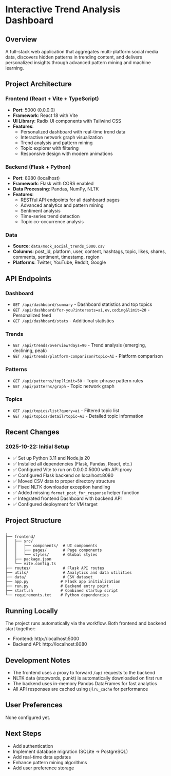 # Interactive Trend Analysis Dashboard

## Overview
A full-stack web application that aggregates multi-platform social media data, discovers hidden patterns in trending content, and delivers personalized insights through advanced pattern mining and machine learning.

## Project Architecture

### Frontend (React + Vite + TypeScript)
- **Port**: 5000 (0.0.0.0)
- **Framework**: React 18 with Vite
- **UI Library**: Radix UI components with Tailwind CSS
- **Features**:
  - Personalized dashboard with real-time trend data
  - Interactive network graph visualization
  - Trend analysis and pattern mining
  - Topic explorer with filtering
  - Responsive design with modern animations

### Backend (Flask + Python)
- **Port**: 8080 (localhost)
- **Framework**: Flask with CORS enabled
- **Data Processing**: Pandas, NumPy, NLTK
- **Features**:
  - RESTful API endpoints for all dashboard pages
  - Advanced analytics and pattern mining
  - Sentiment analysis
  - Time-series trend detection
  - Topic co-occurrence analysis

### Data
- **Source**: `data/mock_social_trends_5000.csv`
- **Columns**: post_id, platform, user, content, hashtags, topic, likes, shares, comments, sentiment, timestamp, region
- **Platforms**: Twitter, YouTube, Reddit, Google

## API Endpoints

### Dashboard
- `GET /api/dashboard/summary` - Dashboard statistics and top topics
- `GET /api/dashboard/for-you?interests=ai,ev,coding&limit=20` - Personalized feed
- `GET /api/dashboard/stats` - Additional statistics

### Trends
- `GET /api/trends/overview?days=90` - Trend analysis (emerging, declining, peak)
- `GET /api/trends/platform-comparison?topic=AI` - Platform comparison

### Patterns
- `GET /api/patterns/top?limit=50` - Topic-phrase pattern rules
- `GET /api/patterns/graph` - Topic network graph

### Topics
- `GET /api/topics/list?query=ai` - Filtered topic list
- `GET /api/topics/detail?topic=AI` - Detailed topic information

## Recent Changes

### 2025-10-22: Initial Setup
- ✅ Set up Python 3.11 and Node.js 20
- ✅ Installed all dependencies (Flask, Pandas, React, etc.)
- ✅ Configured Vite to run on 0.0.0.0:5000 with API proxy
- ✅ Configured Flask backend on localhost:8080
- ✅ Moved CSV data to proper directory structure
- ✅ Fixed NLTK downloader exception handling
- ✅ Added missing `format_post_for_response` helper function
- ✅ Integrated frontend Dashboard with backend API
- ✅ Configured deployment for VM target

## Project Structure
```
.
├── frontend/
│   ├── src/
│   │   ├── components/  # UI components
│   │   ├── pages/       # Page components
│   │   └── styles/      # Global styles
│   ├── package.json
│   └── vite.config.ts
├── routes/              # Flask API routes
├── utils/               # Analytics and data utilities
├── data/                # CSV dataset
├── app.py              # Flask app initialization
├── run.py              # Backend entry point
├── start.sh            # Combined startup script
└── requirements.txt    # Python dependencies
```

## Running Locally
The project runs automatically via the workflow. Both frontend and backend start together:
- Frontend: http://localhost:5000
- Backend API: http://localhost:8080

## Development Notes
- The frontend uses a proxy to forward `/api` requests to the backend
- NLTK data (stopwords, punkt) is automatically downloaded on first run
- The backend uses in-memory Pandas DataFrames for fast analytics
- All API responses are cached using `@lru_cache` for performance

## User Preferences
None configured yet.

## Next Steps
- Add authentication
- Implement database migration (SQLite → PostgreSQL)
- Add real-time data updates
- Enhance pattern mining algorithms
- Add user preference storage
